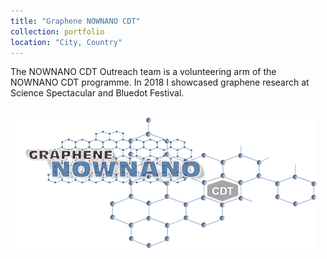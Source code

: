 ```yaml
---
title: "Graphene NOWNANO CDT"
collection: portfolio
location: "City, Country"
---
```



The NOWNANO CDT Outreach team is a volunteering arm of the NOWNANO CDT programme. In 2018 I showcased graphene research at Science Spectacular and Bluedot Festival.


<br/><img src='/images/gnownano-logo.png'>
